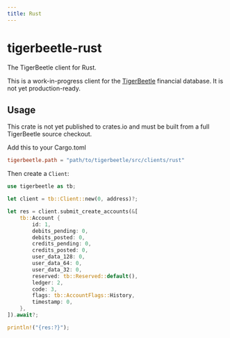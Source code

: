 ```yaml
---
title: Rust
---
```


# tigerbeetle-rust

The TigerBeetle client for Rust.

This is a work-in-progress client for the [TigerBeetle] financial database.
It is not yet production-ready.

[TigerBeetle]: https://tigerbeetle.com

## Usage

This crate is not yet published to crates.io and must be built from
a full TigerBeetle source checkout.

Add this to your Cargo.toml

```toml
tigerbeetle.path = "path/to/tigerbeetle/src/clients/rust"
```

Then create a `Client`:

```rust
use tigerbeetle as tb;

let client = tb::Client::new(0, address)?;

let res = client.submit_create_accounts(&[
    tb::Account {
        id: 1,
        debits_pending: 0,
        debits_posted: 0,
        credits_pending: 0,
        credits_posted: 0,
        user_data_128: 0,
        user_data_64: 0,
        user_data_32: 0,
        reserved: tb::Reserved::default(),
        ledger: 2,
        code: 3,
        flags: tb::AccountFlags::History,
        timestamp: 0,
    },
]).await?;

println!("{res:?}");
```

